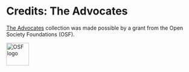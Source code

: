 # Credits: The Advocates
  
[The Advocates](/collections/advocates-advocates/full-program-video) collection was made possible by a grant from the Open Society Foundations (OSF).

<a href="http://www.opensocietyfoundations.org"><img height="60" src="https://s3.amazonaws.com/openvault.wgbh.org/logos/OSF.jpg"
 alt="OSF logo" title="OSF">
  
